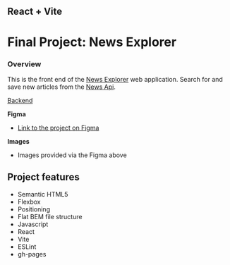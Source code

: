 ## React + Vite

# Final Project: News Explorer

### Overview

This is the front end of the [News Explorer](https://github.com/nathanielDaley/news-explorer-frontend) web application. Search for and save new articles from the [News Api](https://newsapi.org/).

[Backend](https://github.com/nathanielDaley/news-explorer-backend)

**Figma**

- [Link to the project on Figma](https://www.figma.com/design/3ottwMEhlBt95Dbn8dw1NH/Your-Final-Project?node-id=0-1&p=f)

**Images**

- Images provided via the Figma above

## Project features

- Semantic HTML5
- Flexbox
- Positioning
- Flat BEM file structure
- Javascript
- React
- Vite
- ESLint
- gh-pages

